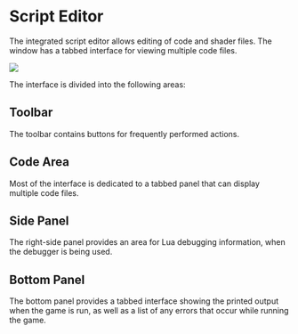 # Script Editor

The integrated script editor allows editing of code and shader files. The window has a tabbed interface for viewing multiple code files.

![](https://github.com/UltraEngine/Documentation/blob/master/Images/ide.png?raw=true)

The interface is divided into the following areas:

## Toolbar

The toolbar contains buttons for frequently performed actions.

## Code Area

Most of the interface is dedicated to a tabbed panel that can display multiple code files.

## Side Panel

The right-side panel provides an area for Lua debugging information, when the debugger is being used.

## Bottom Panel

The bottom panel provides a tabbed interface showing the printed output when the game is run, as well as a list of any errors that occur while running the game.
